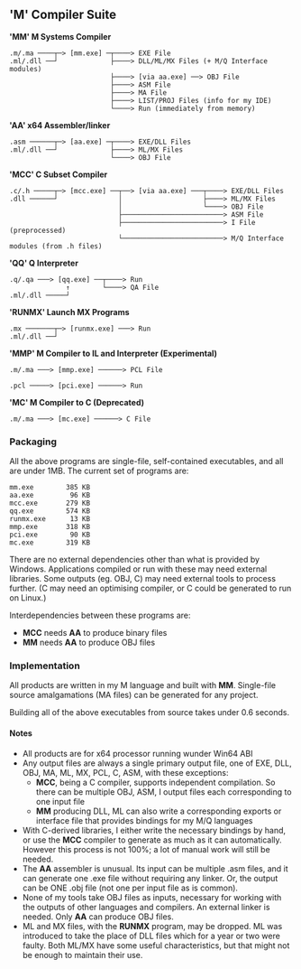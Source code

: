 ## 'M' Compiler Suite
  

**'MM' M Systems Compiler**
````
.m/.ma ────┬─> [mm.exe] ─┬────> EXE File
.ml/.dll ──┘             ├────> DLL/ML/MX Files (+ M/Q Interface modules)
                         ├────> [via aa.exe] ──> OBJ File
                         ├────> ASM File
                         ├────> MA File
                         ├────> LIST/PROJ Files (info for my IDE)
                         └────> Run (immediately from memory)
````
**'AA' x64 Assembler/linker**
````
.asm ──────┬─> [aa.exe] ─┬────> EXE/DLL Files
.ml/.dll ──┘             ├────> ML/MX Files
                         └────> OBJ File
````
**'MCC' C Subset Compiler**
````
.c/.h ─────┬─> [mcc.exe] ──┬──> [via aa.exe] ───┬────> EXE/DLL Files
.dll ──────┘               │                    ├────> ML/MX Files
                           │                    └────> OBJ File
                           ├─────────────────────────> ASM File
                           ├─────────────────────────> I File (preprocessed)
                           └─────────────────────────> M/Q Interface modules (from .h files)
````
**'QQ' Q Interpreter**
````
.q/.qa ───> [qq.exe] ──┬────> Run
              ↑	       └────> QA File
.ml/.dll ─────┘ 

````
**'RUNMX' Launch MX Programs**
````
.mx ───────┬─> [runmx.exe] ───> Run
.ml/.dll ──┘
 ````
**'MMP' M Compiler to IL and Interpreter (Experimental)**
````
.m/.ma ───> [mmp.exe] ──────> PCL File

.pcl ─────> [pci.exe] ──────> Run
````
**'MC' M Compiler to C (Deprecated)**
````
.m/.ma ───> [mc.exe] ──────> C File
````

### Packaging

All the above programs are single-file, self-contained executables, and all are under 1MB. The current set of programs are:
````
mm.exe        385 KB
aa.exe         96 KB
mcc.exe       279 KB
qq.exe        574 KB
runmx.exe      13 KB
mmp.exe       318 KB
pci.exe        90 KB
mc.exe        319 KB
````
There are no external dependencies other than what is provided by Windows. Applications compiled or run with these may need external libraries. Some outputs (eg. OBJ, C) may need external tools to process further. (C may need an optimising compiler, or C could be generated to run on Linux.)

Interdependencies between these programs are:
* **MCC** needs **AA** to produce binary files
* **MM** needs **AA** to produce OBJ files

### Implementation

All products are written in my M language and built with **MM**. Single-file source amalgamations (MA files) can be generated for any project.

Building all of the above executables from source takes under 0.6 seconds.

#### Notes

* All products are for x64 processor running wunder Win64 ABI
* Any output files are always a single primary output file, one of EXE, DLL, OBJ, MA, ML, MX, PCL, C, ASM, with these exceptions:
   * **MCC**, being a C compiler, supports independent compilation. So there can be multiple OBJ, ASM, I output files each corresponding to one input file
   * **MM** producing DLL, ML can also write a corresponding exports or interface file that provides bindings for my M/Q languages
* With C-derived libraries, I either write the necessary bindings by hand, or use the **MCC** compiler to generate as much as it can automatically. However this process is not 100%; a lot of manual work will still be needed.
* The **AA** assembler is unusual. Its input can be multiple .asm files, and it can generate one .exe file without requiring any linker. Or, the output can be ONE .obj file (not one per input file as is common).
* None of my tools take OBJ files as inputs, necessary for working with the outputs of other languages and compilers. An external linker is needed. Only **AA** can produce OBJ files.
* ML and MX files, with the **RUNMX** program, may be dropped. ML was introduced to take the place of DLL files which for a year or two were faulty. Both ML/MX have some useful characteristics, but that might not be enough to maintain their use.

